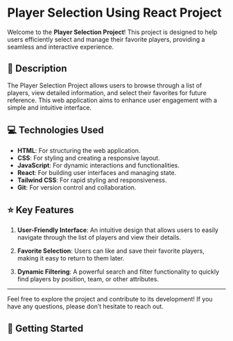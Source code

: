 # Player Selection Using React Project

Welcome to the **Player Selection Project**! This project is designed to help users efficiently select and manage their favorite players, providing a seamless and interactive experience.

## 📜 Description

The Player Selection Project allows users to browse through a list of players, view detailed information, and select their favorites for future reference. This web application aims to enhance user engagement with a simple and intuitive interface.

## 💻 Technologies Used

- **HTML**: For structuring the web application.
- **CSS**: For styling and creating a responsive layout.
- **JavaScript**: For dynamic interactions and functionalities.
- **React**: For building user interfaces and managing state.
- **Tailwind CSS**: For rapid styling and responsiveness.
- **Git**: For version control and collaboration.

## ⭐ Key Features

1. **User-Friendly Interface**: An intuitive design that allows users to easily navigate through the list of players and view their details.

2. **Favorite Selection**: Users can like and save their favorite players, making it easy to return to them later.

3. **Dynamic Filtering**: A powerful search and filter functionality to quickly find players by position, team, or other attributes.

---

Feel free to explore the project and contribute to its development! If you have any questions, please don’t hesitate to reach out.

## 🚀 Getting Started


